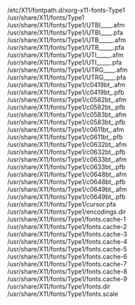 /etc/X11/fontpath.d/xorg-x11-fonts-Type1  
/usr/share/X11/fonts/Type1  
/usr/share/X11/fonts/Type1/UTBI\_\_\_\_.afm  
/usr/share/X11/fonts/Type1/UTBI\_\_\_\_.pfa  
/usr/share/X11/fonts/Type1/UTB\_\_\_\_\_.afm  
/usr/share/X11/fonts/Type1/UTB\_\_\_\_\_.pfa  
/usr/share/X11/fonts/Type1/UTI\_\_\_\_\_.afm  
/usr/share/X11/fonts/Type1/UTI\_\_\_\_\_.pfa  
/usr/share/X11/fonts/Type1/UTRG\_\_\_\_.afm  
/usr/share/X11/fonts/Type1/UTRG\_\_\_\_.pfa  
/usr/share/X11/fonts/Type1/c0419bt\_.afm  
/usr/share/X11/fonts/Type1/c0419bt\_.pfb  
/usr/share/X11/fonts/Type1/c0582bt\_.afm  
/usr/share/X11/fonts/Type1/c0582bt\_.pfb  
/usr/share/X11/fonts/Type1/c0583bt\_.afm  
/usr/share/X11/fonts/Type1/c0583bt\_.pfb  
/usr/share/X11/fonts/Type1/c0611bt\_.afm  
/usr/share/X11/fonts/Type1/c0611bt\_.pfb  
/usr/share/X11/fonts/Type1/c0632bt\_.afm  
/usr/share/X11/fonts/Type1/c0632bt\_.pfb  
/usr/share/X11/fonts/Type1/c0633bt\_.afm  
/usr/share/X11/fonts/Type1/c0633bt\_.pfb  
/usr/share/X11/fonts/Type1/c0648bt\_.afm  
/usr/share/X11/fonts/Type1/c0648bt\_.pfb  
/usr/share/X11/fonts/Type1/c0649bt\_.afm  
/usr/share/X11/fonts/Type1/c0649bt\_.pfb  
/usr/share/X11/fonts/Type1/cursor.pfa  
/usr/share/X11/fonts/Type1/encodings.dir  
/usr/share/X11/fonts/Type1/fonts.cache-1  
/usr/share/X11/fonts/Type1/fonts.cache-2  
/usr/share/X11/fonts/Type1/fonts.cache-3  
/usr/share/X11/fonts/Type1/fonts.cache-4  
/usr/share/X11/fonts/Type1/fonts.cache-5  
/usr/share/X11/fonts/Type1/fonts.cache-6  
/usr/share/X11/fonts/Type1/fonts.cache-7  
/usr/share/X11/fonts/Type1/fonts.cache-8  
/usr/share/X11/fonts/Type1/fonts.cache-9  
/usr/share/X11/fonts/Type1/fonts.dir  
/usr/share/X11/fonts/Type1/fonts.scale  
